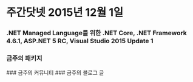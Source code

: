 # 주간닷넷 2015년 12월 1일

### .NET Managed Language를 위한 .NET Core, .NET Framework 4.6.1, ASP.NET 5 RC, Visual Studio 2015 Update 1


### 금주의 패키지

<script src="https://gist.github.com/bleroy/c5e8f2ebdbd694e0913f.js" \></script \>

### 금주의 커뮤니티

### 금주의 블로그 글




